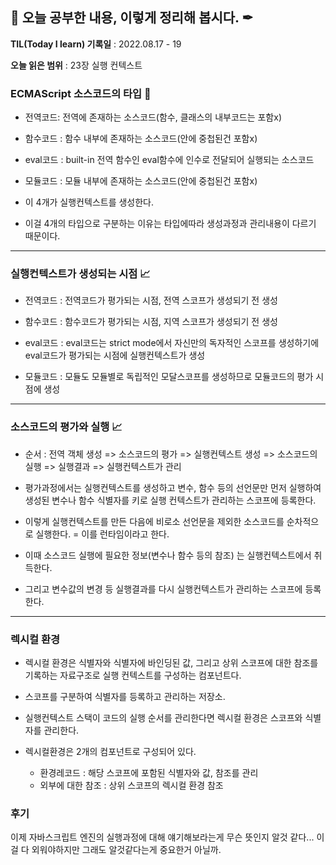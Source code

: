 ## 📕 오늘 공부한 내용, 이렇게 정리해 봅시다. ✒

**TIL(Today I learn) 기록일** : 2022.08.17 - 19

**오늘 읽은 범위** : 23장 실행 컨텍스트

### ECMAScript 소스코드의 타입 📑

- 전역코드: 전역에 존재하는 소스코드(함수, 클래스의 내부코드는 포함x)
- 함수코드 : 함수 내부에 존재하는 소스코드(안에 중첩된건 포함x)
- eval코드 : built-in 전역 함수인 eval함수에 인수로 전달되어 실행되는 소스코드
- 모듈코드 : 모듈 내부에 존재하는 소스코드(안에 중첩된건 포함x)

- 이 4개가 실행컨텍스트를 생성한다.
- 이걸 4개의 타입으로 구분하는 이유는 타입에따라 생성과정과 관리내용이 다르기 때문이다.

---

### 실행컨텍스트가 생성되는 시점 📈

- 전역코드 : 전역코드가 평가되는 시점, 전역 스코프가 생성되기 전 생성
- 함수코드 : 함수코드가 평가되는 시점, 지역 스코프가 생성되기 전 생성
- eval코드 : eval코드는 strict mode에서 자신만의 독자적인 스코프를 생성하기에 eval코드가 평가되는 시점에 실행컨텍스트가 생성

- 모듈코드 : 모듈도 모듈별로 독립적인 모달스코프를 생성하므로 모듈코드의 평가 시점에 생성

---

### 소스코드의 평가와 실행 📈

- 순서 : 전역 객체 생성 => 소스코드의 평가 => 실행컨텍스트 생성 => 소스코드의 실행 => 실행결과 => 실행컨텍스트가 관리

- 평가과정에서는 실행컨텍스트를 생성하고 변수, 함수 등의 선언문만 먼저 실행하여 생성된 변수나 함수 식별자를 키로 실행 컨텍스트가 관리하는 스코프에 등록한다.

- 이렇게 실행컨텍스트를 만든 다음에 비로소 선언문을 제외한 소스코드를 순차적으로 실행한다. = 이를 런타임이라고 한다.

- 이때 소스코드 실행에 필요한 정보(변수나 함수 등의 참조) 는 실행컨텍스트에서 취득한다.

- 그리고 변수값의 변경 등 실행결과를 다시 실행컨텍스트가 관리하는 스코프에 등록한다.

---

### 렉시컬 환경

- 렉시컬 환경은 식별자와 식별자에 바인딩된 값, 그리고 상위 스코프에 대한 참조를 기록하는 자료구조로 실행 컨텍스트를 구성하는 컴포넌트다.

- 스코프를 구분하여 식별자를 등록하고 관리하는 저장소.

- 실행컨텍스트 스택이 코드의 실행 순서를 관리한다면 렉시컬 환경은 스코프와 식별자를 관리한다.

- 렉시컬환경은 2개의 컴포넌트로 구성되어 있다.

  - 환경레코드 : 해당 스코프에 포함된 식별자와 값, 참조를 관리
  - 외부에 대한 참조 : 상위 스코프의 렉시컬 환경 참조

### 후기

이제 자바스크립트 엔진의 실행과정에 대해 얘기해보라는게 무슨 뜻인지 알것 같다... 이걸 다 외워야하지만 그래도 알것같다는게 중요한거 아닐까.
